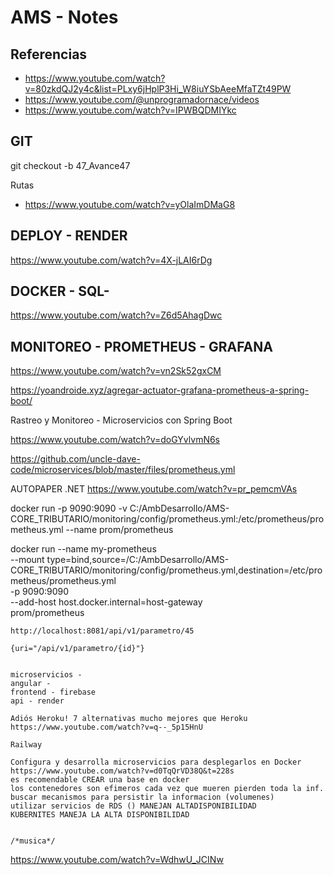 # AMS - Notes

## Referencias
* https://www.youtube.com/watch?v=80zkdQJ2y4c&list=PLxy6jHplP3Hi_W8iuYSbAeeMfaTZt49PW
* https://www.youtube.com/@unprogramadornace/videos
* https://www.youtube.com/watch?v=IPWBQDMIYkc


## GIT
git checkout -b 47_Avance47

Rutas
* https://www.youtube.com/watch?v=yOlaImDMaG8

## DEPLOY - RENDER
https://www.youtube.com/watch?v=4X-jLAI6rDg

## DOCKER - SQL-
https://www.youtube.com/watch?v=Z6d5AhagDwc


## MONITOREO - PROMETHEUS - GRAFANA

https://www.youtube.com/watch?v=vn2Sk52gxCM

https://yoandroide.xyz/agregar-actuator-grafana-prometheus-a-spring-boot/

Rastreo y Monitoreo - Microservicios con Spring Boot

https://www.youtube.com/watch?v=doGYvlvmN6s

https://github.com/uncle-dave-code/microservices/blob/master/files/prometheus.yml



AUTOPAPER .NET
https://www.youtube.com/watch?v=pr_pemcmVAs

docker run -p 9090:9090 -v C:/AmbDesarrollo/AMS-CORE_TRIBUTARIO/monitoring/config/prometheus.yml:/etc/prometheus/prometheus.yml --name prom/prometheus



docker run --name my-prometheus \
    --mount type=bind,source=/C:/AmbDesarrollo/AMS-CORE_TRIBUTARIO/monitoring/config/prometheus.yml,destination=/etc/prometheus/prometheus.yml \
    -p 9090:9090 \
    --add-host host.docker.internal=host-gateway \
    prom/prometheus
	
	
	http://localhost:8081/api/v1/parametro/45
	
	{uri="/api/v1/parametro/{id}"}
	
	
	microservicios -
	angular -
	frontend - firebase
	api - render
	
	Adiós Heroku! 7 alternativas mucho mejores que Heroku
	https://www.youtube.com/watch?v=q--_5p15HnU
	
	Railway
	
	Configura y desarrolla microservicios para desplegarlos en Docker
	https://www.youtube.com/watch?v=d0TqQrVD38Q&t=228s
	es recomendable CREAR una base en docker
	los contenedores son efimeros cada vez que mueren pierden toda la inf. buscar mecanismos para persistir la informacion (volumenes)
	utilizar servicios de RDS () MANEJAN ALTADISPONIBILIDAD
	KUBERNITES MANEJA LA ALTA DISPONIBILIDAD
	
	
	/*musica*/

https://www.youtube.com/watch?v=WdhwU_JCINw	
